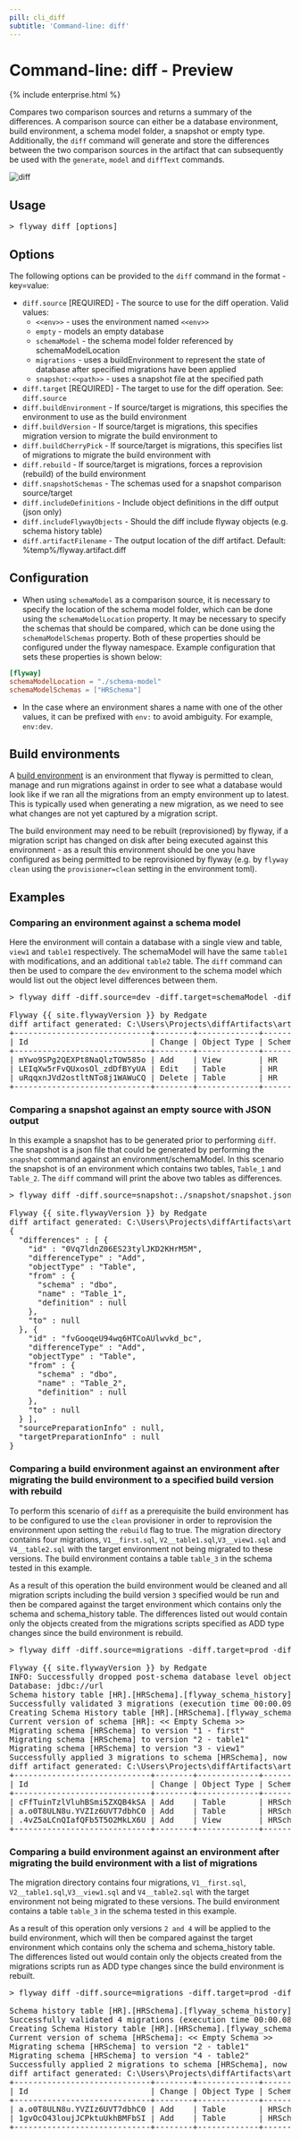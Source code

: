```yaml
---
pill: cli_diff
subtitle: 'Command-line: diff'
---
```


# Command-line: diff - Preview

{% include enterprise.html %}

Compares two comparison sources and returns a summary of the differences. A comparison source can either be a database
environment, build environment, a schema model folder, a snapshot or empty type.
Additionally, the `diff` command will generate and store the differences between the two comparison sources in the artifact
that can subsequently be used with the `generate`, `model` and `diffText` commands.

<img src="assets/command-diff.png" alt="diff">

## Usage

<pre class="console"><span>&gt;</span> flyway diff [options]</pre>

## Options

The following options can be provided to the `diff` command in the format -key=value:

- `diff.source` [REQUIRED] - The source to use for the diff operation. Valid values:
    - `<<env>>` - uses the environment named `<<env>>`
    - `empty` - models an empty database
    - `schemaModel` - the schema model folder referenced by schemaModelLocation
    - `migrations` - uses a buildEnvironment to represent the state of database after specified migrations have been applied
    - `snapshot:<<path>>` - uses a snapshot file at the specified path
- `diff.target` [REQUIRED] - The target to use for the diff operation. See: `diff.source`
- `diff.buildEnvironment` - If source/target is migrations, this specifies the environment to use as the build
  environment
- `diff.buildVersion` - If source/target is migrations, this specifies migration version to migrate the build
  environment to
- `diff.buildCherryPick` - If source/target is migrations, this specifies list of migrations to migrate the build
  environment with
- `diff.rebuild` - If source/target is migrations, forces a reprovision (rebuild) of the build environment
- `diff.snapshotSchemas` - The schemas used for a snapshot comparison source/target
- `diff.includeDefinitions` - Include object definitions in the diff output (json only)
- `diff.includeFlywayObjects` - Should the diff include flyway objects (e.g. schema history table)
- `diff.artifactFilename` - The output location of the diff artifact. Default: %temp%/flyway.artifact.diff

## Configuration

- When using `schemaModel` as a comparison source, it is necessary to specify the location of the schema model folder,
  which can be done using the `schemaModelLocation` property.
  It may be necessary to specify the schemas that should be compared, which can be done using the `schemaModelSchemas`
  property. Both of these properties should be configured under the flyway namespace.
  Example configuration that sets these properties is shown below:

```toml
[flyway]
schemaModelLocation = "./schema-model"
schemaModelSchemas = ["HRSchema"]
```

- In the case where an environment shares a name with one of the other values, it can be prefixed with `env:` to avoid ambiguity. For example, `env:dev`.

## Build environments

A [build environment](<Concepts/Build Environment concept>) is an environment that flyway is permitted to clean, manage and run migrations against in order to see what a database would look like if we ran all the migrations from an empty environment up to latest. This is typically used when generating a new migration, as we need to see what changes are not yet captured by a migration script. 

The build environment may need to be rebuilt (reprovisioned) by flyway, if a migration script has changed on disk after being executed against this environment - as a result this environment should be one you have configured as being permitted to be reprovisioned by flyway (e.g. by `flyway clean` using the `provisioner=clean` setting in the environment toml).

## Examples

### Comparing an environment against a schema model

Here the environment will contain a database with a single view and table, `view1` and `table1` respectively. The
schemaModel will have the same `table1` with modifications, and an additional `table2` table.
The `diff` command can then be used to compare the `dev` environment to the schema model which would list out the object
level differences between them.
<pre class="console">&gt; flyway diff -diff.source=dev -diff.target=schemaModel -diff.artifactFilename=.\diffArtifacts\artifact

Flyway {{ site.flywayVersion }} by Redgate
diff artifact generated: C:\Users\Projects\diffArtifacts\artifact
+-----------------------------+--------+-------------+--------+----------------+
| Id                          | Change | Object Type | Schema | Name           |
+-----------------------------+--------+-------------+--------+----------------+
| mYwo9SPg2QEXPt8NaQlzTOW585o | Add    | View        | HR     | view1          |
| LEIqXw5rFvQUxosOl_zdDfBYyUA | Edit   | Table       | HR     | table1         |
| uRqqxnJVd2ostltNTo8j1WAWuCQ | Delete | Table       | HR     | table2         |
+-----------------------------+--------+-------------+--------+----------------+
</pre>

### Comparing a snapshot against an empty source with JSON output

In this example a snapshot has to be generated prior to performing `diff`. The snapshot is a json file that could be
generated by performing the `snapshot` command against an environment/schemaModel. In this scenario the snapshot is of
an environment which contains two tables, `Table_1` and `Table_2`.
The `diff` command will print the above two tables as differences.
<pre class="console">&gt; flyway diff -diff.source=snapshot:./snapshot/snapshot.json -diff.target=empty -diff.artifactFilename=.\diffArtifacts\artifact -outputType=json

Flyway {{ site.flywayVersion }} by Redgate
diff artifact generated: C:\Users\Projects\diffArtifacts\artifact
{
  "differences" : [ {
    "id" : "0Vq7ldnZ06ES23tylJKD2KHrM5M",
    "differenceType" : "Add",
    "objectType" : "Table",
    "from" : {
      "schema" : "dbo",
      "name" : "Table_1",
      "definition" : null
    },
    "to" : null
  }, {
    "id" : "fvGooqeU94wq6HTCoAUlwvkd_bc",
    "differenceType" : "Add",
    "objectType" : "Table",
    "from" : {
      "schema" : "dbo",
      "name" : "Table_2",
      "definition" : null
    },
    "to" : null
  } ],
  "sourcePreparationInfo" : null,
  "targetPreparationInfo" : null
}
</pre>

### Comparing a build environment against an environment after migrating the build environment to a specified build version with rebuild

To perform this scenario of `diff` as a prerequisite the build environment has to be configured to use
the `clean` provisioner in order to reprovision the environment upon setting the `rebuild` flag to true. The migration
directory contains four migrations, `V1__first.sql`, `V2__table1.sql`,`V3__view1.sql` and `V4__table2.sql` with the
target environment not being migrated to these versions. The build environment contains a table `table_3` in the schema tested in this example.

As a result of this operation the build environment would be cleaned and all migration scripts including the build
version `3` specified would be run and then be compared against the target environment which contains only the schema and schema_history table. The
differences listed out would contain only the objects created from the migrations scripts specified as ADD type changes since the build environment is rebuild.

<pre class="console">&gt; flyway diff -diff.source=migrations -diff.target=prod -diff.buildEnvironment="build" -diff.buildVersion="3" -diff.rebuild=true -diff.artifactFilename=.\diffArtifacts\artifact

Flyway {{ site.flywayVersion }} by Redgate
INFO: Successfully dropped post-schema database level objects (execution time 00:00.059s)
Database: jdbc://url
Schema history table [HR].[HRSchema].[flyway_schema_history] does not exist yet
Successfully validated 3 migrations (execution time 00:00.099s)
Creating Schema History table [HR].[HRSchema].[flyway_schema_history] ...
Current version of schema [HR]: << Empty Schema >>
Migrating schema [HRSchema] to version "1 - first"
Migrating schema [HRSchema] to version "2 - table1"
Migrating schema [HRSchema] to version "3 - view1"
Successfully applied 3 migrations to schema [HRSchema], now at version v3 (execution time 00:00.228s)
diff artifact generated: C:\Users\Projects\diffArtifacts\artifact
+-----------------------------+--------+-------------+----------+-----------+
| Id                          | Change | Object Type | Schema   | Name      |
+-----------------------------+--------+-------------+----------+-----------+
| cFfTuinTzlVluhBSmi5ZXQB4kSA | Add    | Table       | HRSchema | allTables |
| a.o0T8ULN8u.YVZIz6UVT7dbhC0 | Add    | Table       | HRSchema | table_1   |
| .4vZ5aLCnQIafQFb5T5O2MkLX6U | Add    | View        | HRSchema | view_1    |
+-----------------------------+--------+-------------+----------+-----------+
</pre>

### Comparing a build environment against an environment after migrating the build environment with a list of migrations

The migration directory contains four migrations, `V1__first.sql`, `V2__table1.sql`,`V3__view1.sql` and `V4__table2.sql` with the target
environment not being migrated to these versions. The build environment contains a table `table_3` in the schema tested in this example.

As a result of this operation only versions `2 and 4` will be applied to the build environment, which will
then be compared against the target environment which contains only the schema and schema_history table. The differences listed out would
contain only the objects created from the migrations scripts run as ADD type changes since the build environment is rebuilt.

<pre class="console">&gt; flyway diff -diff.source=migrations -diff.target=prod -diff.buildEnvironment="build" -diff.buildCherryPick="2,4" -diff.artifactFilename=.\diffArtifacts\artifact

Schema history table [HR].[HRSchema].[flyway_schema_history] does not exist yet
Successfully validated 4 migrations (execution time 00:00.083s)
Creating Schema History table [HR].[HRSchema].[flyway_schema_history] ...
Current version of schema [HRSchema]: << Empty Schema >>
Migrating schema [HRSchema] to version "2 - table1"
Migrating schema [HRSchema] to version "4 - table2"
Successfully applied 2 migrations to schema [HRSchema], now at version v4 (execution time 00:00.137s)
diff artifact generated: C:\Users\Projects\diffArtifacts\artifact
+-----------------------------+--------+-------------+----------+---------+
| Id                          | Change | Object Type | Schema   | Name    |
+-----------------------------+--------+-------------+----------+---------+
| a.o0T8ULN8u.YVZIz6UVT7dbhC0 | Add    | Table       | HRSchema | table_1 |
| 1gvOcO43loujJCPktuUkhBMFbSI | Add    | Table       | HRSchema | table_2 |
+-----------------------------+--------+-------------+----------+---------+
</pre>
